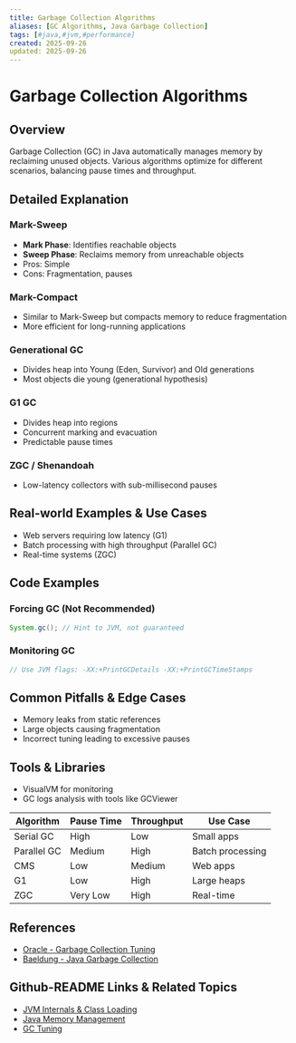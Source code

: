 ```yaml
---
title: Garbage Collection Algorithms
aliases: [GC Algorithms, Java Garbage Collection]
tags: [#java,#jvm,#performance]
created: 2025-09-26
updated: 2025-09-26
---
```


# Garbage Collection Algorithms

## Overview

Garbage Collection (GC) in Java automatically manages memory by reclaiming unused objects. Various algorithms optimize for different scenarios, balancing pause times and throughput.

## Detailed Explanation

### Mark-Sweep

- **Mark Phase**: Identifies reachable objects
- **Sweep Phase**: Reclaims memory from unreachable objects
- Pros: Simple
- Cons: Fragmentation, pauses

### Mark-Compact

- Similar to Mark-Sweep but compacts memory to reduce fragmentation
- More efficient for long-running applications

### Generational GC

- Divides heap into Young (Eden, Survivor) and Old generations
- Most objects die young (generational hypothesis)

### G1 GC

- Divides heap into regions
- Concurrent marking and evacuation
- Predictable pause times

### ZGC / Shenandoah

- Low-latency collectors with sub-millisecond pauses

## Real-world Examples & Use Cases

- Web servers requiring low latency (G1)
- Batch processing with high throughput (Parallel GC)
- Real-time systems (ZGC)

## Code Examples

### Forcing GC (Not Recommended)

```java
System.gc(); // Hint to JVM, not guaranteed
```

### Monitoring GC

```java
// Use JVM flags: -XX:+PrintGCDetails -XX:+PrintGCTimeStamps
```

## Common Pitfalls & Edge Cases

- Memory leaks from static references
- Large objects causing fragmentation
- Incorrect tuning leading to excessive pauses

## Tools & Libraries

- VisualVM for monitoring
- GC logs analysis with tools like GCViewer

| Algorithm | Pause Time | Throughput | Use Case |
|-----------|------------|------------|----------|
| Serial GC | High | Low | Small apps |
| Parallel GC | Medium | High | Batch processing |
| CMS | Low | Medium | Web apps |
| G1 | Low | High | Large heaps |
| ZGC | Very Low | High | Real-time |

## References

- [Oracle - Garbage Collection Tuning](https://docs.oracle.com/javase/8/docs/technotes/guides/vm/gctuning/)
- [Baeldung - Java Garbage Collection](https://www.baeldung.com/java-garbage-collection)

## Github-README Links & Related Topics

- [JVM Internals & Class Loading](./../jvm-internals-and-class-loading/README.md)
- [Java Memory Management](./../java-memory-management/README.md)
- [GC Tuning](./../gc-tuning/README.md)
